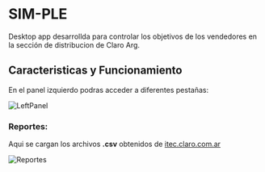 # SIM-PLE
Desktop app desarrollda para controlar los objetivos de los vendedores en la sección de distribucion de Claro Arg.
## Caracteristicas y Funcionamiento
En el panel izquierdo podras acceder a diferentes pestañas:



![LeftPanel](https://user-images.githubusercontent.com/77740217/130173123-68ba2a16-9bde-425f-8d23-5c130ad23b0f.png)

### Reportes:
Aqui se cargan los archivos **.csv** obtenidos de [itec.claro.com.ar](https://itec.claro.com.ar/)


![Reportes](https://user-images.githubusercontent.com/77740217/130173589-be1f8171-4f70-4dae-be4c-e653adc4b55e.png)
